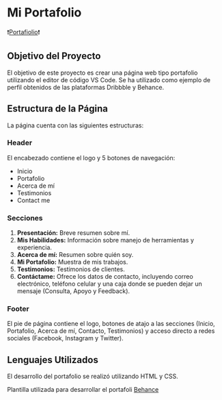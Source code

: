 # Mi Portafolio
❗<a href="https://faculcabrera.github.io/Proyecto/">Portafiolio</a>❗

## Objetivo del Proyecto

El objetivo de este proyecto es crear una página web tipo portafolio utilizando el editor de código VS Code. Se ha utilizado como ejemplo de perfil obtenidos de las plataformas Dribbble y Behance.

## Estructura de la Página

La página cuenta con las siguientes estructuras:

### Header
El encabezado contiene el logo y 5 botones de navegación:
- Inicio
- Portafolio
- Acerca de mí
- Testimonios
- Contact me

### Secciones
1. **Presentación:** Breve resumen sobre mí.
2. **Mis Habilidades:** Información sobre manejo de herramientas y experiencia.
3. **Acerca de mí:** Resumen sobre quién soy.
4. **Mi Portafolio:** Muestra de mis trabajos.
5. **Testimonios:** Testimonios de clientes.
6. **Contáctame:** Ofrece los datos de contacto, incluyendo correo electrónico, teléfono celular y una caja donde se pueden dejar un mensaje (Consulta, Apoyo y Feedback).

### Footer
El pie de página contiene el logo, botones de atajo a las secciones (Inicio, Portafolio, Acerca de mí, Contacto, Testimonios) y acceso directo a redes sociales (Facebook, Instagram y Twitter).

## Lenguajes Utilizados
El desarrollo del portafolio se realizó utilizando HTML y CSS.

Plantilla utilizada para desarrollar el portafoli <a href="https://www.behance.net/gallery/199023679/Personal-Portfolio-Web-UI-UX-Design?tracking_source=search_projects|portfolio+web+design&l=93">Behance <a/>

